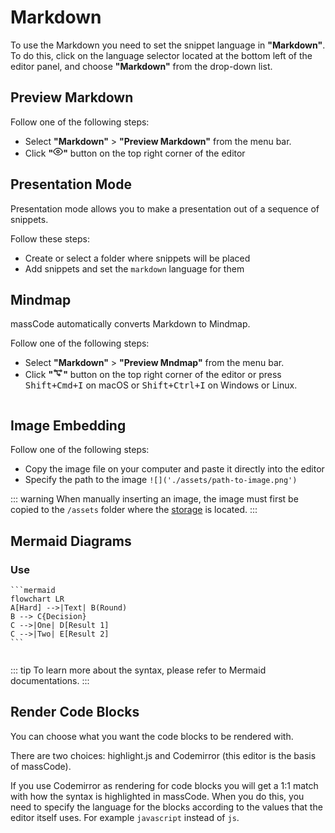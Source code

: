# Markdown

To use the Markdown you need to set the snippet language in **"Markdown"**. To do this, click on the language selector located at the bottom left of the editor panel, and choose **"Markdown"** from the drop-down list.

## Preview Markdown

Follow one of the following steps:

- Select **"Markdown"** > **"Preview Markdown"** from the menu bar.
- Click **"<svg xmlns="http://www.w3.org/2000/svg" width="16" height="16" viewBox="0 0 24 24" fill="none" stroke="currentColor" stroke-width="2" stroke-linecap="round" stroke-linejoin="round" class="feather feather-eye"><path d="M1 12s4-8 11-8 11 8 11 8-4 8-11 8-11-8-11-8z"></path><circle cx="12" cy="12" r="3"></circle></svg>"** button on the top right corner of the editor

## Presentation Mode

<AppVersion text=">=3.2" />

Presentation mode allows you to make a presentation out of a sequence of snippets.

Follow these steps:

- Create or select a folder where snippets will be placed
- Add snippets and set the `markdown` language for them

## Mindmap

<AppVersion text=">=3.10" />

massCode automatically converts Markdown to Mindmap.

Follow one of the following steps:

- Select **"Markdown"** > **"Preview Mndmap"** from the menu bar.
- Click **"<svg xmlns="http://www.w3.org/2000/svg" width="16" height="16" style="transform: rotate(90deg)" viewBox="0 0 24 24"><path fill="currentColor" d="M17 6.06a3 3 0 0 0-1.15 5.77A2 2 0 0 1 14 13.06h-4a3.91 3.91 0 0 0-2 .56V7.88a3 3 0 1 0-2 0v8.36a3 3 0 1 0 2.16.05A2 2 0 0 1 10 15.06h4a4 4 0 0 0 3.91-3.16A3 3 0 0 0 17 6.06Zm-10-2a1 1 0 1 1-1 1a1 1 0 0 1 1-1Zm0 16a1 1 0 1 1 1-1a1 1 0 0 1-1 1Zm10-10a1 1 0 1 1 1-1a1 1 0 0 1-1 1Z"/></svg>"** button on the top right corner of the editor or press <kbd>Shift+Cmd+I</kbd> on macOS or <kbd>Shift+Ctrl+I</kbd> on Windows or Linux.

<img :src="withBase('/mindmap-demo.png')">

## Image Embedding

<AppVersion text=">=3.1" />

Follow one of the following steps:

- Copy the image file on your computer and paste it directly into the editor
- Specify the path to the image `![]('./assets/path-to-image.png')`

::: warning
When manually inserting an image, the image must first be copied to the `/assets` folder where the [storage](/documentation/storage.html) is located.
:::

## Mermaid Diagrams

<AppVersion text=">=2.7" />

### Use

````
```mermaid
flowchart LR
A[Hard] -->|Text| B(Round)
B --> C{Decision}
C -->|One| D[Result 1]
C -->|Two| E[Result 2]
```
````

<img :src="withBase('/mermaid-demo.png')">

::: tip
To learn more about the syntax, please refer to <AppLink href="https://mermaid-js.github.io/mermaid/#/?id=diagram-types">Mermaid documentations</AppLink>.
:::

## Render Code Blocks

<AppVersion text=">=3.2" />

You can choose what you want the code blocks to be rendered with.

There are two choices: <AppLink href="https://highlightjs.org/">highlight.js</AppLink> and <AppLink href="https://codemirror.net/5/">Codemirror</AppLink> (this editor is the basis of massCode).

If you use Codemirror as rendering for code blocks you will get a 1:1 match with how the syntax is highlighted in massCode. When you do this, you need to specify the language for the blocks according to the <AppLink href="https://github.com/massCodeIO/massCode/blob/master/src/renderer/components/editor/languages.ts">values</AppLink> that the editor itself uses. For example `javascript` instead of `js`.

<script setup>
import { withBase } from 'vitepress'
</script>
